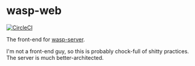 # wasp-web

[![CircleCI](https://circleci.com/gh/aldahick/wasp-web.svg?style=svg)](https://circleci.com/gh/aldahick/wasp-web)

The front-end for [wasp-server](https://github.com/aldahick/wasp-server).

I'm not a front-end guy, so this is probably chock-full of shitty practices. The server is much better-architected.
